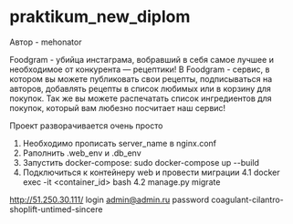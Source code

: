 # praktikum_new_diplom
Автор - mehonator

Foodgram - убийца инстаграма, вобравший в себя самое лучшее и необходимое от конкурента — рецептики!
В Foodgram - сервис, в котором вы можете публиковать свои рецепты, подписываться на авторов, добавлять рецепты в список любимых или в корзину для покупок.
Так же вы можете распечатать список ингредиентов для покупок, который вам любезно посчитает наш сервис!

Проект разворачивается очень просто
1. Необходимо прописать server_name в nginx.conf
2. Pаполнить .web_env и .db_env
3. Запустить docker-compose: sudo docker-compose up --build
4. Подключиться к контейнеру web и провести миграции
    4.1 docker exec -it <container_id> bash
    4.2 manage.py migrate

http://51.250.30.111/
login admin@admin.ru
password coagulant-cilantro-shoplift-untimed-sincere